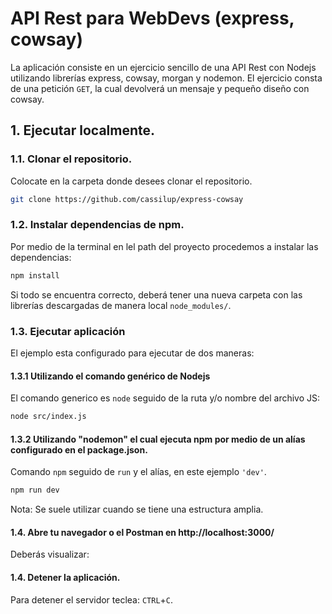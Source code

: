 # API Rest para WebDevs (express, cowsay)

La aplicación consiste en un ejercicio sencillo de una API Rest con Nodejs utilizando librerías express, cowsay, morgan y nodemon.
El ejercicio consta de una petición `GET`, la cual devolverá un mensaje y pequeño diseño con cowsay.

## 1. Ejecutar localmente.
### 1.1. Clonar el repositorio.
Colocate en la carpeta donde desees clonar el repositorio.
```bash
git clone https://github.com/cassilup/express-cowsay
```
### 1.2. Instalar dependencias de npm.
Por medio de la terminal en lel path del proyecto procedemos a instalar las dependencias:
```bash
npm install
```
Si todo se encuentra correcto, deberá tener una nueva carpeta con las librerías descargadas de manera local `node_modules/`.
### 1.3. Ejecutar aplicación
El ejemplo esta configurado para ejecutar de dos maneras:
#### 1.3.1  Utilizando el comando genérico de Nodejs
El comando generico es `node` seguido de la ruta y/o nombre del archivo JS:
```bash
node src/index.js
```
#### 1.3.2  Utilizando "nodemon" el cual ejecuta npm por medio de un alías configurado en el package.json. 
Comando `npm` seguido de `run` y el alías, en este ejemplo `'dev'`.
```bash
npm run dev
```
Nota: Se suele utilizar cuando se tiene una estructura amplia.
#### 1.4. Abre tu navegador o el Postman en http://localhost:3000/
Deberás visualizar:

#### 1.4. Detener la aplicación.
Para detener el servidor teclea: `CTRL`+`C`.






